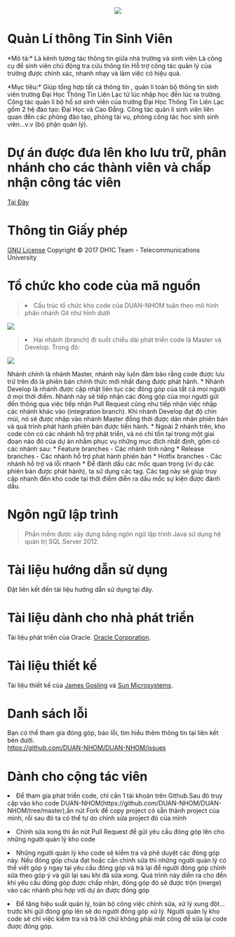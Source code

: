 <html>
<head>
	<meta charset="utf-8">
</head>
<body>
	<p><center><img src="http://i.imgur.com/zseb0Zz.png"></center></p>
	<!--  -->
	<h1>Quản Lí thông Tin Sinh Viên</h1>
	  <p>  *Mô tả:*                                
            Là kênh tương tác thông tin giữa nhà trường và sinh viên
            Là công cụ để sinh viên chủ động tra cứu thông tin
            Hỗ trợ công tác quản lý của trường được chính xác, nhanh nhạy và làm việc có hiệu quả.
            </p>
        <p> *Mục tiêu:*
    Giúp tổng hợp tất cả thông tin , quản lí toàn bộ thông tin sinh viên trường Đại Học Thông Tin Liên Lạc từ lúc nhập học đến lúc ra trường.
    Công tác quản lí bộ hồ sơ sinh viên của trường Đại Học Thông Tin Liên Lạc gồm 2 hệ đào tạo: Đại Học và Cao Đẳng.
    Công tác quản lí sinh viên liên quan đến các phòng đào tạo, phòng tài vụ, phòng công tác học sinh sinh viên...v.v (bộ phận quản lý).
    </p>
    <!--  -->
	<h1>Dự án được đưa lên kho lưu trữ, phân nhánh cho các thành viên và chấp nhận công tác viên</h1>
	<p>
		<a href="https://github.com/DUAN-NHOM/DUAN-NHOM/branches">Tại Đây</a> 
	</p>
	<!--  -->
	<!--  -->
	<h1>Thông tin Giấy phép</h1>
	<p>
		<a href="https://github.com/DUAN-NHOM/DUAN-NHOM/blob/master/Th%C3%B4ng%20tin%20v%E1%BB%81%20gi%E1%BA%A5y%20ph%C3%A9p.md">GNU License</a> Copyright &copy; 2017 DH1C Team - Telecommunications University
	</p>
	<!--  -->
	<h1>Tổ chức kho code của mã nguồn</h1>
	<p>
		<blockquote>
			<p><li>Cấu trúc tổ chức kho code của DUAN-NHOM tuân theo mô hình phân nhánh Git như hình dưới</li></p>
		</blockquote>
		<p>
			<img src="https://camo.githubusercontent.com/9bde6fb64a9542a572e0e2017cbb58d9d2c440ac/687474703a2f2f6e7669652e636f6d2f696d672f6769742d6d6f64656c4032782e706e67">
		</p>
	</p>
	<p>
		<blockquote>
			<p><li>Hai nhánh (branch) đi suốt chiều dài phát triển code là Master và Develop. Trong đó:</li></p>
		</blockquote>
		<p>
			<img src="https://camo.githubusercontent.com/87b4f89d95b80c277dffea52afc37a0a1d9e5a59/687474703a2f2f6e7669652e636f6d2f696d672f6d61696e2d6272616e636865734032782e706e67">
		</p>
	</p>
	<p>
	Nhánh chính là nhánh Master, nhánh này luôn đảm bảo rằng code được lưu trữ trên đó là phiên bản chính thức mới nhất đang được phát hành. * Nhánh Develop là nhánh được cập nhật liên tục các đóng góp của tất cả mọi người ở mọi thời điểm. Nhánh này sẽ tiếp nhận các đóng góp của mọi người gửi đến thông qua việc tiếp nhận Pull Request cũng như tiếp nhận việc nhập các nhánh khác vào (integration branch). Khi nhánh Develop đạt độ chín mùi, nó sẽ được nhập vào nhánh Master đồng thời được dán nhãn phiên bản và quá trình phát hành phiên bản được tiến hành. * Ngoài 2 nhánh trên, kho code còn có các nhánh hỗ trợ phát triển, và nó chỉ tồn tại trong một giai đoạn nào đó của dự án nhằm phục vụ những mục đích nhất định, gồm có các nhánh sau: * Feature branches - Các nhánh tính năng * Release branches - Các nhánh hỗ trợ phát hành phiên bản * Hotfix branches - Các nhánh hỗ trợ vá lỗi nhanh * Để đánh dấu các mốc quan trọng (ví dụ các phiên bản được phát hành), ta sử dụng các tag. Các tag này sẽ giúp truy cập nhanh đến kho code tại thời điểm diễn ra dấu mốc sự kiện được đánh dấu.
	</p>
	<!--  -->
	<h1>Ngôn ngữ lập trình</h1>
	<p>
		<blockquote>
			<p>Phần mềm được xây dựng bằng ngôn ngữ lập trình Java sử dụng hệ quản trị SQL Server 2012.</p>
		</blockquote>
	</p>
	<!--  -->
	<h1>Tài liệu hướng dẫn sử dụng</h1>
	<p>
		Đặt liên kết đến tài liệu hướng dẫn sử dụng tại đây.
	</p>
	<!--  -->
	<h1>Tài liệu dành cho nhà phát triển</h1>
	<p>
		Tài liệu phát triển của Oracle. <a href="https://en.wikipedia.org/wiki/Oracle_Corporation" target="_blank">Oracle Corporation</a>.
	</p>
	<!--  -->
	<h1>Tài liệu thiết kế</h1>
	<p>
		Tài liệu thiết kế của <a href="https://en.wikipedia.org/wiki/James_Gosling" target="_blank">James Gosling</a> và <a href="https://vi.wikipedia.org/wiki/Sun_Microsystems" target="_blank">Sun Microsystems</a>.
	</p>
	<!--  -->
	<h1>Danh sách lỗi</h1>
	<p>
		Bạn có thể tham gia đóng góp, báo lỗi, tìm hiểu thêm thông tin tại liên kết bên dưới.<br>
		<a href="https://github.com/DUAN-NHOM/DUAN-NHOM/issues">https://github.com/DUAN-NHOM/DUAN-NHOM/issues</a>
	</p>
	<!--  -->
	<h1>Dành cho cộng tác viên</h1>
	<p><li>Để tham gia phát triển code, chỉ cần 1 tài khoản trên Github.Sau đó truy cập vào kho code DUAN-NHOM(https://github.com/DUAN-NHOM/DUAN-NHOM/tree/master),ấn nút Fork để copy project có sẵn thành project của mình, rồi sau đó ta có thể tự do chỉnh sửa project đó của mình</li>
	</p>
  <p><li>Chỉnh sửa xong thì ấn nút Pull Request để gửi yêu cầu đóng góp lên cho những người quản lý kho code</li></p>
  <p><li>Những người quản lý kho code sẽ kiểm tra và phê duyệt các đóng góp này. Nếu đóng góp chưa đạt hoặc cần chỉnh sửa thì những người quản lý có thể viết góp ý ngay tại yêu cầu đóng góp và trả lại để người đóng góp chỉnh sửa theo góp ý và gửi lại sau khi đã sửa xong. Quá trình này diễn ra cho đến khi yêu cầu đóng góp được chấp nhận, đóng góp đó sẽ được trộn (merge) vào các nhánh phù hợp với dự án được đóng góp</li>
  </p>
  <p><li>Để tăng hiệu suất quản lý, toàn bộ công việc chỉnh sửa, xử lý xung đột... trước khi gửi đóng góp lên sẽ do người đóng góp xử lý. Người quản lý kho code sẽ chỉ việc kiểm tra và trả lời chứ không phải mất công để sửa lại code được đóng góp.</li>
  </p>
</body>
</html>
